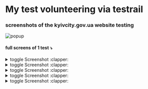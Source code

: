# My test volunteering via testrail

### screenshots of the kyivcity.gov.ua website  testing

![popup](gifs/testRail.gif)


#### full screens of 1 test :arrow_heading_down:

<details>
<summary>toggle Screenshot :clapper:</summary>
<br>

![popup](screens/1.jpg)
</details>
<details>
<summary>toggle Screenshot :clapper:</summary>
<br>

![popup](screens/2.jpg)
</details>
<details>
<summary>toggle Screenshot :clapper:</summary>
<br>

![popup](screens/3.jpg)
</details>
<details>
<summary>toggle Screenshot :clapper:</summary>
<br>

![popup](screens/4.jpg)
</details>
<details>
<summary>toggle Screenshot :clapper:</summary>
<br>

![popup](screens/5.jpg)
</details>
